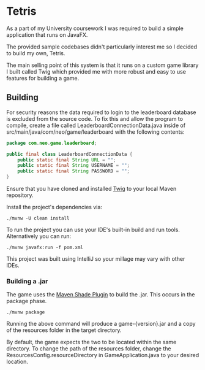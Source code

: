 # Tetris

As a part of my University coursework I was required to build a simple application that runs on JavaFX.

The provided sample codebases didn't particularly interest me so I decided to build my own, Tetris.

The main selling point of this system is that it runs on a custom game library I built called Twig which provided me
with
more robust and easy to use features for building a game.

## Building

For security reasons the data required to login to the leaderboard database is excluded from the source code. 
To fix this and allow the program to compile, create a file called LeaderboardConnectionData.java inside of
src/main/java/com/neo/game/leaderboard with the following contents:
```java
package com.neo.game.leaderboard;

public final class LeaderboardConnectionData {
    public static final String URL = "";
    public static final String USERNAME = "";
    public static final String PASSWORD = "";
}
```

Ensure that you have cloned and installed [Twig](https://github.com/jds691/Twig) to your local Maven repository.

Install the project's dependencies via:

```
./mvnw -U clean install
```

To run the project you can use your IDE's built-in build and run tools. Alternatively you can run:

```
./mvnw javafx:run -f pom.xml
```

This project was built using IntelliJ so your millage may vary with other IDEs.

### Building a .jar

The game uses the [Maven Shade Plugin](https://maven.apache.org/plugins/maven-shade-plugin/) to build the .jar. This occurs in the package phase.

```
./mvnw package
```

Running the above command will produce a game-{version}.jar and a copy of the resources folder in the target directory.

By default, the game expects the two to be located within the same directory. To change the path of the resources folder, change the 
ResourcesConfig.resourceDirectory in GameApplication.java to your desired location.
